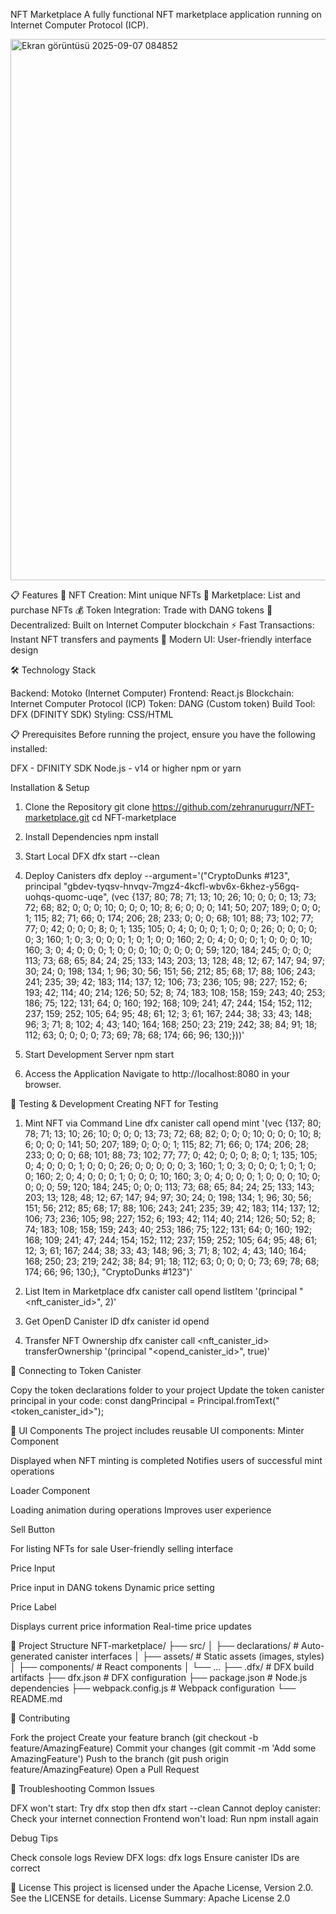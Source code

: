NFT Marketplace
A fully functional NFT marketplace application running on Internet Computer Protocol (ICP).

<img width="1918" height="866" alt="Ekran görüntüsü 2025-09-07 084852" src="https://github.com/user-attachments/assets/03ea5e96-045b-4884-9b9e-e1d3b5e7dbef" />

📋 Features
🎯 NFT Creation: Mint unique NFTs
🛒 Marketplace: List and purchase NFTs
💰 Token Integration: Trade with DANG tokens
🔗 Decentralized: Built on Internet Computer blockchain
⚡ Fast Transactions: Instant NFT transfers and payments
🎨 Modern UI: User-friendly interface design

🛠 Technology Stack

Backend: Motoko (Internet Computer)
Frontend: React.js
Blockchain: Internet Computer Protocol (ICP)
Token: DANG (Custom token)
Build Tool: DFX (DFINITY SDK)
Styling: CSS/HTML

📋 Prerequisites
Before running the project, ensure you have the following installed:

DFX - DFINITY SDK
Node.js - v14 or higher
npm or yarn

Installation & Setup
1. Clone the Repository
git clone https://github.com/zehranurugurr/NFT-marketplace.git
cd NFT-marketplace

2. Install Dependencies
npm install

3. Start Local DFX
dfx start --clean

4. Deploy Canisters
dfx deploy --argument='("CryptoDunks #123", principal "gbdev-tyqsv-hnvqv-7mgz4-4kcfl-wbv6x-6khez-y56gq-uohqs-quomc-uqe", (vec {137; 80; 78; 71; 13; 10; 26; 10; 0; 0; 0; 13; 73; 72; 68; 82; 0; 0; 0; 10; 0; 0; 0; 10; 8; 6; 0; 0; 0; 141; 50; 207; 189; 0; 0; 0; 1; 115; 82; 71; 66; 0; 174; 206; 28; 233; 0; 0; 0; 68; 101; 88; 73; 102; 77; 77; 0; 42; 0; 0; 0; 8; 0; 1; 135; 105; 0; 4; 0; 0; 0; 1; 0; 0; 0; 26; 0; 0; 0; 0; 0; 3; 160; 1; 0; 3; 0; 0; 0; 1; 0; 1; 0; 0; 160; 2; 0; 4; 0; 0; 0; 1; 0; 0; 0; 10; 160; 3; 0; 4; 0; 0; 0; 1; 0; 0; 0; 10; 0; 0; 0; 0; 59; 120; 184; 245; 0; 0; 0; 113; 73; 68; 65; 84; 24; 25; 133; 143; 203; 13; 128; 48; 12; 67; 147; 94; 97; 30; 24; 0; 198; 134; 1; 96; 30; 56; 151; 56; 212; 85; 68; 17; 88; 106; 243; 241; 235; 39; 42; 183; 114; 137; 12; 106; 73; 236; 105; 98; 227; 152; 6; 193; 42; 114; 40; 214; 126; 50; 52; 8; 74; 183; 108; 158; 159; 243; 40; 253; 186; 75; 122; 131; 64; 0; 160; 192; 168; 109; 241; 47; 244; 154; 152; 112; 237; 159; 252; 105; 64; 95; 48; 61; 12; 3; 61; 167; 244; 38; 33; 43; 148; 96; 3; 71; 8; 102; 4; 43; 140; 164; 168; 250; 23; 219; 242; 38; 84; 91; 18; 112; 63; 0; 0; 0; 0; 73; 69; 78; 68; 174; 66; 96; 130;}))'

5. Start Development Server
npm start

6. Access the Application
Navigate to http://localhost:8080 in your browser.

🧪 Testing & Development
Creating NFT for Testing
1. Mint NFT via Command Line
dfx canister call opend mint '(vec {137; 80; 78; 71; 13; 10; 26; 10; 0; 0; 0; 13; 73; 72; 68; 82; 0; 0; 0; 10; 0; 0; 0; 10; 8; 6; 0; 0; 0; 141; 50; 207; 189; 0; 0; 0; 1; 115; 82; 71; 66; 0; 174; 206; 28; 233; 0; 0; 0; 68; 101; 88; 73; 102; 77; 77; 0; 42; 0; 0; 0; 8; 0; 1; 135; 105; 0; 4; 0; 0; 0; 1; 0; 0; 0; 26; 0; 0; 0; 0; 0; 3; 160; 1; 0; 3; 0; 0; 0; 1; 0; 1; 0; 0; 160; 2; 0; 4; 0; 0; 0; 1; 0; 0; 0; 10; 160; 3; 0; 4; 0; 0; 0; 1; 0; 0; 0; 10; 0; 0; 0; 0; 59; 120; 184; 245; 0; 0; 0; 113; 73; 68; 65; 84; 24; 25; 133; 143; 203; 13; 128; 48; 12; 67; 147; 94; 97; 30; 24; 0; 198; 134; 1; 96; 30; 56; 151; 56; 212; 85; 68; 17; 88; 106; 243; 241; 235; 39; 42; 183; 114; 137; 12; 106; 73; 236; 105; 98; 227; 152; 6; 193; 42; 114; 40; 214; 126; 50; 52; 8; 74; 183; 108; 158; 159; 243; 40; 253; 186; 75; 122; 131; 64; 0; 160; 192; 168; 109; 241; 47; 244; 154; 152; 112; 237; 159; 252; 105; 64; 95; 48; 61; 12; 3; 61; 167; 244; 38; 33; 43; 148; 96; 3; 71; 8; 102; 4; 43; 140; 164; 168; 250; 23; 219; 242; 38; 84; 91; 18; 112; 63; 0; 0; 0; 0; 73; 69; 78; 68; 174; 66; 96; 130;}, "CryptoDunks #123")'

2. List Item in Marketplace
dfx canister call opend listItem '(principal "<nft_canister_id>", 2)'

3. Get OpenD Canister ID
dfx canister id opend

4. Transfer NFT Ownership
dfx canister call <nft_canister_id> transferOwnership '(principal "<opend_canister_id>", true)'

🔗 Connecting to Token Canister

Copy the token declarations folder to your project
Update the token canister principal in your code:
const dangPrincipal = Principal.fromText("<token_canister_id>");

🎨 UI Components
The project includes reusable UI components:
Minter Component

Displayed when NFT minting is completed
Notifies users of successful mint operations

Loader Component

Loading animation during operations
Improves user experience

Sell Button

For listing NFTs for sale
User-friendly selling interface

Price Input

Price input in DANG tokens
Dynamic price setting

Price Label

Displays current price information
Real-time price updates

📁 Project Structure
NFT-marketplace/
├── src/
│   ├── declarations/          # Auto-generated canister interfaces
│   ├── assets/               # Static assets (images, styles)
│   ├── components/           # React components
│   └── ...
├── .dfx/                     # DFX build artifacts
├── dfx.json                  # DFX configuration
├── package.json              # Node.js dependencies
├── webpack.config.js         # Webpack configuration
└── README.md

🤝 Contributing

Fork the project
Create your feature branch (git checkout -b feature/AmazingFeature)
Commit your changes (git commit -m 'Add some AmazingFeature')
Push to the branch (git push origin feature/AmazingFeature)
Open a Pull Request

🔧 Troubleshooting
Common Issues

DFX won't start: Try dfx stop then dfx start --clean
Cannot deploy canister: Check your internet connection
Frontend won't load: Run npm install again

Debug Tips

Check console logs
Review DFX logs: dfx logs
Ensure canister IDs are correct

📄 License
This project is licensed under the Apache License, Version 2.0. See the LICENSE for details.
License Summary: Apache License 2.0

